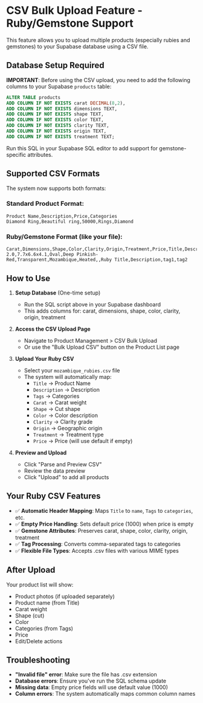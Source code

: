 # CSV Bulk Upload Feature - Ruby/Gemstone Support

This feature allows you to upload multiple products (especially rubies and gemstones) to your Supabase database using a CSV file.

## Database Setup Required

**IMPORTANT**: Before using the CSV upload, you need to add the following columns to your Supabase `products` table:

```sql
ALTER TABLE products 
ADD COLUMN IF NOT EXISTS carat DECIMAL(8,2),
ADD COLUMN IF NOT EXISTS dimensions TEXT,
ADD COLUMN IF NOT EXISTS shape TEXT,
ADD COLUMN IF NOT EXISTS color TEXT,
ADD COLUMN IF NOT EXISTS clarity TEXT,
ADD COLUMN IF NOT EXISTS origin TEXT,
ADD COLUMN IF NOT EXISTS treatment TEXT;
```

Run this SQL in your Supabase SQL editor to add support for gemstone-specific attributes.

## Supported CSV Formats

The system now supports both formats:

### Standard Product Format:
```csv
Product Name,Description,Price,Categories
Diamond Ring,Beautiful ring,50000,Rings,Diamond
```

### Ruby/Gemstone Format (like your file):
```csv
Carat,Dimensions,Shape,Color,Clarity,Origin,Treatment,Price,Title,Description,Tags
2.0,7.7x6.6x4.1,Oval,Deep Pinkish-Red,Transparent,Mozambique,Heated,,Ruby Title,Description,tag1,tag2
```

## How to Use

1. **Setup Database** (One-time setup)
   - Run the SQL script above in your Supabase dashboard
   - This adds columns for: carat, dimensions, shape, color, clarity, origin, treatment

2. **Access the CSV Upload Page**
   - Navigate to Product Management > CSV Bulk Upload
   - Or use the "Bulk Upload CSV" button on the Product List page

3. **Upload Your Ruby CSV**
   - Select your `mozambique_rubies.csv` file
   - The system will automatically map:
     - `Title` → Product Name
     - `Description` → Description  
     - `Tags` → Categories
     - `Carat` → Carat weight
     - `Shape` → Cut shape
     - `Color` → Color description
     - `Clarity` → Clarity grade
     - `Origin` → Geographic origin
     - `Treatment` → Treatment type
     - `Price` → Price (will use default if empty)

4. **Preview and Upload**
   - Click "Parse and Preview CSV"
   - Review the data preview
   - Click "Upload" to add all products

## Your Ruby CSV Features

- ✅ **Automatic Header Mapping**: Maps `Title` to `name`, `Tags` to `categories`, etc.
- ✅ **Empty Price Handling**: Sets default price (1000) when price is empty
- ✅ **Gemstone Attributes**: Preserves carat, shape, color, clarity, origin, treatment
- ✅ **Tag Processing**: Converts comma-separated tags to categories
- ✅ **Flexible File Types**: Accepts .csv files with various MIME types

## After Upload

Your product list will show:
- Product photos (if uploaded separately)
- Product name (from Title)
- Carat weight
- Shape (cut)
- Color
- Categories (from Tags)
- Price
- Edit/Delete actions

## Troubleshooting

- **"Invalid file" error**: Make sure the file has .csv extension
- **Database errors**: Ensure you've run the SQL schema update
- **Missing data**: Empty price fields will use default value (1000)
- **Column errors**: The system automatically maps common column names
